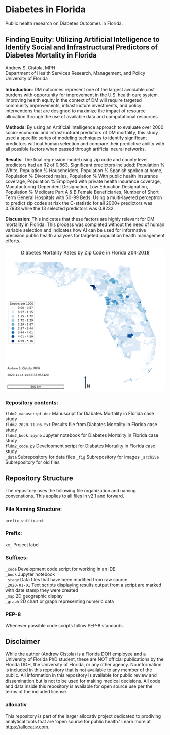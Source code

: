 # Diabetes in Florida
Public health research on Diabetes Outcomes in Florida. 

## Finding Equity: Utilizing Artificial Intelligence to Identify Social and Infrastructural Predictors of Diabetes Mortality in Florida
Andrew S. Cistola, MPH<br>
Department of Health Services Research, Management, and Policy<br>
University of Florida
<br><br>
**Introduction**: DM outcomes represent one of the largest avoidable cost burdens with opportunity for improvement in the U.S. health care system. Improving health equity in the context of DM will require targeted community improvements, infrastructure investments, and policy interventions that are designed to maximize the impact of resource allocation through the use of available data and computational resources.
<br><br>
**Methods**: By using an Artificial Intelligence approach to evaluate over 2000 socio-economic and infrastructural predictors of DM mortality, this study used a specific series of modeling techniques to identify significant predictors without human selection and compare their predictive ability with all possible factors when passed through artificial neural networks.
<br><br>
**Results**: The final regression model using zip code and county level predictors had an R2 of 0.863. Significant predictors included: Population % White, Population % Householders, Population % Spanish spoken at home, Population % Divorced males, Population % With public health insurance coverage, Population % Employed with private health insurance coverage, Manufacturing-Dependent Designation, Low Education Designation, Population % Medicare Part A & B Female Beneficiaries, Number of Short Term General Hospitals with 50-99 Beds. Using a multi-layered perceptron to predict zip codes at risk the C-statistic for all 2000+ predictors was 0.7938 while the 13 selected predictors was 0.8232.
<br><br>
**Discussion**: This indicates that these factors are highly relevant for DM mortality in Florida. This process was completed without the need of human variable selection and indicates how AI can be used for informative precision public health analyses for targeted population health management efforts.<br>
<br>
![](_fig/fldm2_map.png)<br>

### Repository contents:
`fldm2_manuscript.doc` Manuscript for Diabates Mortality in Florida case study<br>
`fldm2_2020-11-06.txt` Results file from Diabates Mortality in Florida case study<br>
`fldm2_book.ipynb` Jupyter notebook for Diabetes Mortality in Florida case study<br>
`fldm2_code.py` Development script for Diabates Mortality in Florida case study<br>
`_data` Subrepository for data files
`_fig` Subrepository for images
`_archive` Subrepository for old files

## Repository Structure
The repository uses the following file organization and naming convenstions. This applies to all files in v2.1 and forward.

### File Naming Structure:
`prefix_suffix.ext`

### Prefix:
`xx_` Project label

### Suffixes:
`_code` Development code script for working in an IDE
<br>`_book` Jupyter notebook 
<br>`_stage` Data files that have been modified from raw source
<br>`_2020-01-01` Text scripts displaying results output from a script are marked with date stamp they were created
<br>`_map` 2D geographic display
<br>`_graph` 2D chart or graph representing numeric data

### PEP-8
Whenever possible code scripts follow PEP-8 standards. 

## Disclaimer
While the author (Andrew Cistola) is a Florida DOH employee and a University of Florida PhD student, these are NOT official publications by the Florida DOH, the University of Florida, or any other agency. 
No information is included in this repository that is not available to any member of the public. 
All information in this repository is available for public review and dissemination but is not to be used for making medical decisions. 
All code and data inside this repository is available for open source use per the terms of the included license. 

### allocativ
This repository is part of the larger allocativ project dedicated to prodiving analytical tools that are 'open source for public health.' Learn more at https://allocativ.com. 

